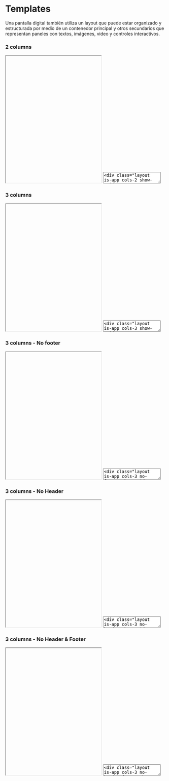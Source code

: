 # Templates

Una pantalla digital también utiliza un layout que puede estar organizado y estructurada por medio de un contenedor principal y otros secundarios que representan paneles con textos, imágenes, video y controles interactivos.

### 2 columns

<iframe class="code-preview" height="400px"></iframe>
<textarea class="code-editor" name="code">
<div class="layout is-app cols-2 show-grid">
  <div class="header">Header</div>
  <div class="sidebar-left">Sidebar</div>
  <div class="content-area">Content Area</div>
  <div class="footer">Footer</div>
</div>
</textarea>

### 3 columns

<iframe class="code-preview" height="400px"></iframe>
<textarea class="code-editor" name="code">
<div class="layout is-app cols-3 show-grid">
  <div class="header">Header</div>
  <div class="sidebar-left">Sidebar Left</div>
  <div class="content-area">Content Area</div>
  <div class="sidebar-right">Sidebar Right</div>
  <div class="footer">Footer</div>
</div>
</textarea>

### 3 columns - No footer

<iframe class="code-preview" height="400px"></iframe>
<textarea class="code-editor" name="code">
<div class="layout is-app cols-3 no-footer show-grid">
  <div class="header">Header</div>
  <div class="sidebar-left">Sidebar Left</div>
  <div class="content-area">Content Area</div>
  <div class="sidebar-right">Sidebar Right</div>
</div>
</textarea>


### 3 columns - No Header

<iframe class="code-preview" height="400px"></iframe>
<textarea class="code-editor" name="code">
<div class="layout is-app cols-3 no-header show-grid">
  <div class="sidebar-left">Sidebar Left</div>
  <div class="content-area">Content Area</div>
  <div class="sidebar-right">Sidebar Right</div>
  <div class="footer">Footer</div>
</div>
</textarea>


### 3 columns - No Header & Footer

<iframe class="code-preview" height="400px"></iframe>
<textarea class="code-editor" name="code">
<div class="layout is-app cols-3 no-header-footer show-grid">
  <div class="sidebar-left">Sidebar Left</div>
  <div class="content-area">Content Area</div>
  <div class="sidebar-right">Sidebar Right</div>
</div>
</textarea>


<svg><use xlink:href="assets/images/layout-templates.svg#icon-layout1"></use></svg>
<svg><use xlink:href="assets/images/layout-templates.svg#icon-layout2"></use></svg>
<svg><use xlink:href="assets/images/layout-templates.svg#icon-layout3"></use></svg>
<svg><use xlink:href="assets/images/layout-templates.svg#icon-layout4"></use></svg>
<svg><use xlink:href="assets/images/layout-templates.svg#icon-layout5"></use></svg>
<svg><use xlink:href="assets/images/layout-templates.svg#icon-layout6"></use></svg>
<svg><use xlink:href="assets/images/layout-templates.svg#icon-layout7"></use></svg>
<svg><use xlink:href="assets/images/layout-templates.svg#icon-layout8"></use></svg>
<svg><use xlink:href="assets/images/layout-templates.svg#icon-layout9"></use></svg>
